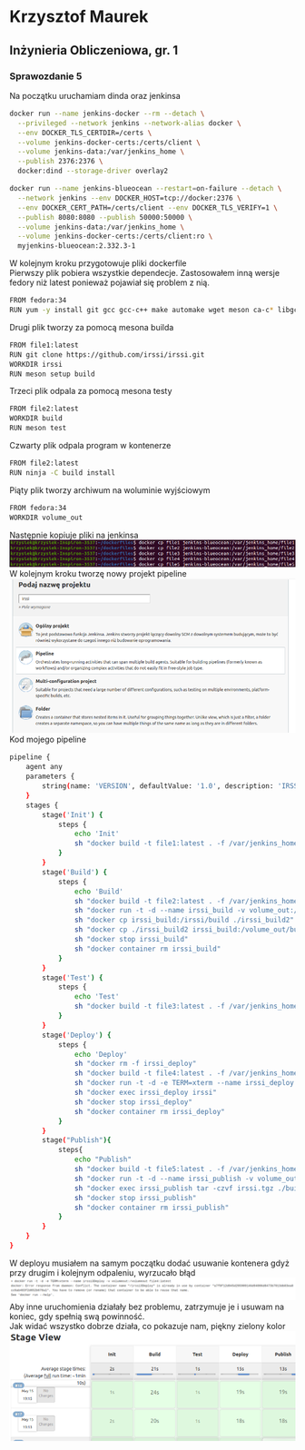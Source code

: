# Krzysztof Maurek #
## Inżynieria Obliczeniowa, gr. 1 ##
### Sprawozdanie 5 ###
Na początku uruchamiam dinda oraz jenkinsa  
```sh
docker run --name jenkins-docker --rm --detach \
  --privileged --network jenkins --network-alias docker \
  --env DOCKER_TLS_CERTDIR=/certs \
  --volume jenkins-docker-certs:/certs/client \
  --volume jenkins-data:/var/jenkins_home \
  --publish 2376:2376 \
  docker:dind --storage-driver overlay2
``` 

```sh
docker run --name jenkins-blueocean --restart=on-failure --detach \
  --network jenkins --env DOCKER_HOST=tcp://docker:2376 \
  --env DOCKER_CERT_PATH=/certs/client --env DOCKER_TLS_VERIFY=1 \
  --publish 8080:8080 --publish 50000:50000 \
  --volume jenkins-data:/var/jenkins_home \
  --volume jenkins-docker-certs:/certs/client:ro \
  myjenkins-blueocean:2.332.3-1
```  
W kolejnym kroku przygotowuje pliki dockerfile  
Pierwszy plik pobiera wszystkie dependecje. Zastosowałem inną wersje fedory niż latest ponieważ pojawiał się problem z nią.
```sh
FROM fedora:34
RUN yum -y install git gcc gcc-c++ make automake wget meson ca-c* libgcrypt* glib2* utf8proc* openssl-devel ncurses* libgcrypt* glib2-devel utf8proc* openssl-devel ncurses*
```
Drugi plik tworzy za pomocą mesona builda
```sh
FROM file1:latest
RUN git clone https://github.com/irssi/irssi.git
WORKDIR irssi
RUN meson setup build
```
Trzeci plik odpala za pomocą mesona testy  
```sh
FROM file2:latest
WORKDIR build
RUN meson test
```
Czwarty plik odpala program w kontenerze  
```sh
FROM file2:latest
RUN ninja -C build install
```
Piąty plik tworzy archiwum na woluminie wyjściowym 
```sh
FROM fedora:34	
WORKDIR volume_out
```
Następnie kopiuje pliki na jenkinsa  
![](kopiowanie.png)  
W kolejnym kroku tworzę nowy projekt pipeline  
![](nowy_projekt.png)  
Kod mojego pipeline  
```sh
pipeline {
    agent any
	parameters {
        string(name: 'VERSION', defaultValue: '1.0', description: 'IRSSi version')
    }
    stages {
        stage('Init') {
            steps {
                echo 'Init'
                sh "docker build -t file1:latest . -f /var/jenkins_home/file1"
            }
        }
        stage('Build') {
            steps {
                echo 'Build'
                sh "docker build -t file2:latest . -f /var/jenkins_home/file2"
                sh "docker run -t -d --name irssi_build -v volume_out:/volume_out file2:latest"
                sh "docker cp irssi_build:/irssi/build ./irssi_build2"
                sh "docker cp ./irssi_build2 irssi_build:/volume_out/build"
                sh "docker stop irssi_build"
                sh "docker container rm irssi_build"
            }
        }
        stage('Test') {
            steps {
                echo 'Test'
                sh "docker build -t file3:latest . -f /var/jenkins_home/file3"
            }
        }
        stage('Deploy') {
            steps {
                echo 'Deploy'
                sh "docker rm -f irssi_deploy"
                sh "docker build -t file4:latest . -f /var/jenkins_home/file4"
                sh "docker run -t -d -e TERM=xterm --name irssi_deploy -v volume_out:/volume_out file4:latest"
                sh "docker exec irssi_deploy irssi"
                sh "docker stop irssi_deploy"
                sh "docker container rm irssi_deploy"
            }
        }
        stage("Publish"){
            steps{
                echo "Publish"
                sh "docker build -t file5:latest . -f /var/jenkins_home/file5"
                sh "docker run -t -d --name irssi_publish -v volume_out:/volume_out file5:latest"
                sh "docker exec irssi_publish tar -czvf irssi.tgz ./build"
                sh "docker stop irssi_publish"
                sh "docker container rm irssi_publish"
            }
        }
    }
}
```
W deployu musiałem na samym początku dodać usuwanie kontenera gdyż przy drugim i kolejnym odpaleniu, wyrzucało błąd  
![](rm_deploy.png)  
Aby inne uruchomienia działały bez problemu, zatrzymuje je i usuwam na koniec, gdy spełnią swą powinność.  
Jak widać wszystko dobrze działa, co pokazuje nam, piękny zielony kolor  
![](dziala.png)  
